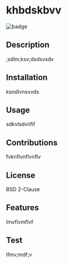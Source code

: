 # khbdskbvv
![badge](https://img.shields.io/github/last-commit/mxiong22/;fkvfoooo)

  ## Description
  ;sdlm;ksv;dsdsvsdv

  ## Installation
  ksndlvnsvvds

  ## Usage
  sdkvlsdviifif

  ## Contributions 
  fvknflvnflvnflv

  ## License
  BSD 2-Clause

  ## Features
  lmvflvmflvf

  ## Test
  lfmv;mdf;v


